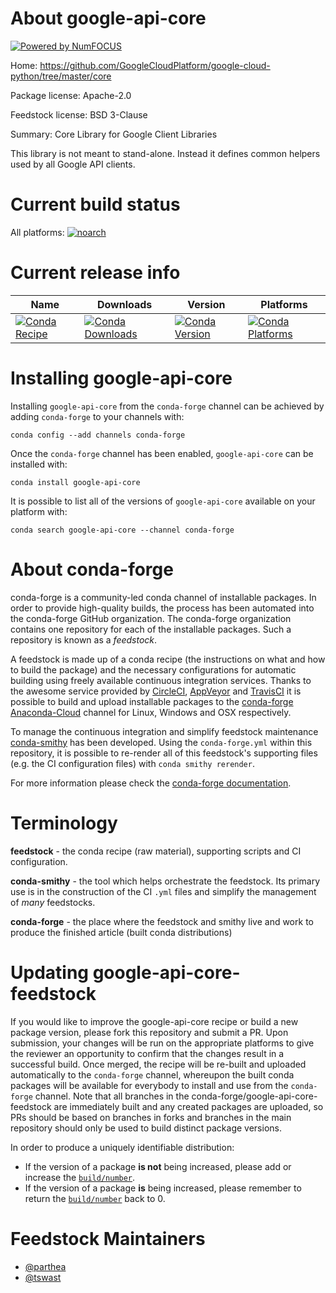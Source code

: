 About google-api-core
=====================

[![Powered by NumFOCUS](https://img.shields.io/badge/powered%20by-NumFOCUS-orange.svg?style=flat&colorA=E1523D&colorB=007D8A)](http://numfocus.org)

Home: https://github.com/GoogleCloudPlatform/google-cloud-python/tree/master/core

Package license: Apache-2.0

Feedstock license: BSD 3-Clause

Summary: Core Library for Google Client Libraries

This library is not meant to stand-alone. Instead it defines common helpers used by all Google API clients.

Current build status
====================

All platforms:
[![noarch](https://img.shields.io/circleci/project/github/conda-forge/google-api-core-feedstock/master.svg?label=noarch)](https://circleci.com/gh/conda-forge/google-api-core-feedstock)

Current release info
====================

| Name | Downloads | Version | Platforms |
| --- | --- | --- | --- |
| [![Conda Recipe](https://img.shields.io/badge/recipe-google--api--core-green.svg)](https://anaconda.org/conda-forge/google-api-core) | [![Conda Downloads](https://img.shields.io/conda/dn/conda-forge/google-api-core.svg)](https://anaconda.org/conda-forge/google-api-core) | [![Conda Version](https://img.shields.io/conda/vn/conda-forge/google-api-core.svg)](https://anaconda.org/conda-forge/google-api-core) | [![Conda Platforms](https://img.shields.io/conda/pn/conda-forge/google-api-core.svg)](https://anaconda.org/conda-forge/google-api-core) |

Installing google-api-core
==========================

Installing `google-api-core` from the `conda-forge` channel can be achieved by adding `conda-forge` to your channels with:

```
conda config --add channels conda-forge
```

Once the `conda-forge` channel has been enabled, `google-api-core` can be installed with:

```
conda install google-api-core
```

It is possible to list all of the versions of `google-api-core` available on your platform with:

```
conda search google-api-core --channel conda-forge
```


About conda-forge
=================

conda-forge is a community-led conda channel of installable packages.
In order to provide high-quality builds, the process has been automated into the
conda-forge GitHub organization. The conda-forge organization contains one repository
for each of the installable packages. Such a repository is known as a *feedstock*.

A feedstock is made up of a conda recipe (the instructions on what and how to build
the package) and the necessary configurations for automatic building using freely
available continuous integration services. Thanks to the awesome service provided by
[CircleCI](https://circleci.com/), [AppVeyor](https://www.appveyor.com/)
and [TravisCI](https://travis-ci.org/) it is possible to build and upload installable
packages to the [conda-forge](https://anaconda.org/conda-forge)
[Anaconda-Cloud](https://anaconda.org/) channel for Linux, Windows and OSX respectively.

To manage the continuous integration and simplify feedstock maintenance
[conda-smithy](https://github.com/conda-forge/conda-smithy) has been developed.
Using the ``conda-forge.yml`` within this repository, it is possible to re-render all of
this feedstock's supporting files (e.g. the CI configuration files) with ``conda smithy rerender``.

For more information please check the [conda-forge documentation](https://conda-forge.org/docs/).

Terminology
===========

**feedstock** - the conda recipe (raw material), supporting scripts and CI configuration.

**conda-smithy** - the tool which helps orchestrate the feedstock.
                   Its primary use is in the construction of the CI ``.yml`` files
                   and simplify the management of *many* feedstocks.

**conda-forge** - the place where the feedstock and smithy live and work to
                  produce the finished article (built conda distributions)


Updating google-api-core-feedstock
==================================

If you would like to improve the google-api-core recipe or build a new
package version, please fork this repository and submit a PR. Upon submission,
your changes will be run on the appropriate platforms to give the reviewer an
opportunity to confirm that the changes result in a successful build. Once
merged, the recipe will be re-built and uploaded automatically to the
`conda-forge` channel, whereupon the built conda packages will be available for
everybody to install and use from the `conda-forge` channel.
Note that all branches in the conda-forge/google-api-core-feedstock are
immediately built and any created packages are uploaded, so PRs should be based
on branches in forks and branches in the main repository should only be used to
build distinct package versions.

In order to produce a uniquely identifiable distribution:
 * If the version of a package **is not** being increased, please add or increase
   the [``build/number``](https://conda.io/docs/user-guide/tasks/build-packages/define-metadata.html#build-number-and-string).
 * If the version of a package **is** being increased, please remember to return
   the [``build/number``](https://conda.io/docs/user-guide/tasks/build-packages/define-metadata.html#build-number-and-string)
   back to 0.

Feedstock Maintainers
=====================

* [@parthea](https://github.com/parthea/)
* [@tswast](https://github.com/tswast/)

